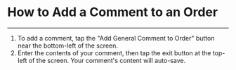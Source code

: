 # How to Add a Comment to an Order
---
1. To add a comment, tap the "Add General Comment to Order" button near the bottom-left of the screen. 
2. Enter the contents of your comment, then tap the exit button at the top-left of the screen. Your comment's content will auto-save.